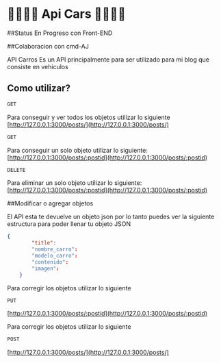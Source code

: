 # 🚙🚙🚙🚙 Api Cars 🚙🚙🚙🚙

##Status
En Progreso con Front-END

##Colaboracion con cmd-AJ

 API Carros Es un API principalmente para ser utilizado para mi blog que consiste en vehiculos



## Como utilizar?
```bash
GET
```
Para conseguir y ver todos los objetos utilizar lo siguiente
[http://127.0.0.1:3000/posts/](http://127.0.0.1:3000/posts/)

```bash
GET
```
Para conseguir un solo objeto utilizar lo siguiente:
[http://127.0.0.1:3000/posts/:postid](http://127.0.0.1:3000/posts/:postid)

```bash
DELETE
```
Para eliminar un solo objeto utilizar lo siguiente:
[http://127.0.0.1:3000/posts/:postid](http://127.0.0.1:3000/posts/:postid)



##Modificar o agregar objetos

El API esta te devuelve un objeto json por lo tanto puedes ver la siguiente estructura para poder llenar tu objeto JSON 

```JSON
{
        "title": 
        "nombre_carro": 
        "modelo_carro": 
        "contenido":
        "imagen": 
    }
```

Para corregir los objetos utilizar lo siguiente
```bash
PUT
```
[http://127.0.0.1:3000/posts/:postid](http://127.0.0.1:3000/posts/:postid)

Para corregir los objetos utilizar lo siguiente
```bash
POST
```
[http://127.0.0.1:3000/posts/](http://127.0.0.1:3000/posts/)
